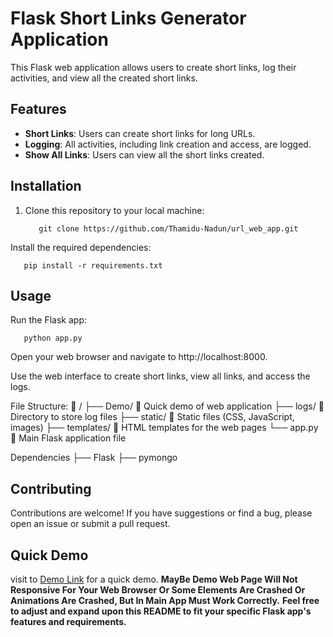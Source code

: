 # Flask Short Links Generator Application

This Flask web application allows users to create short links, log their activities, and view all the created short links.

## Features

- **Short Links**: Users can create short links for long URLs.
- **Logging**: All activities, including link creation and access, are logged.
- **Show All Links**: Users can view all the short links created.

## Installation

1. Clone this repository to your local machine:

   ```shell
      git clone https://github.com/Thamidu-Nadun/url_web_app.git
   ```
Install the required dependencies:

```shell
   pip install -r requirements.txt
```

## Usage
Run the Flask app:

```shell
   python app.py
```
Open your web browser and navigate to <a>http://localhost:8000</a>.

Use the web interface to create short links, view all links, and access the logs.

File Structure:
🌳 /
├── Demo/                📂 Quick demo of web application
├── logs/                📂 Directory to store log files
├── static/              📂 Static files (CSS, JavaScript, images)
├── templates/           📂 HTML templates for the web pages
└── app.py               📄 Main Flask application file

Dependencies
├── Flask
├── pymongo

## Contributing
Contributions are welcome! If you have suggestions or find a bug, please open an issue or submit a pull request.

## Quick Demo
visit to <a href="https://thamidu-nadun.github.io/url_web_app/Demo">Demo Link</a> for a quick demo.
**MayBe Demo Web Page Will Not Responsive For Your Web Browser Or Some Elements Are Crashed Or Animations Are Crashed, But In Main App Must Work Correctly.**
**Feel free to adjust and expand upon this README to fit your specific Flask app's features and requirements.**
